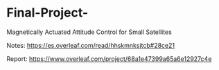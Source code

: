 # Final-Project-
Magnetically Actuated Attitude Control for Small Satellites

Notes: https://es.overleaf.com/read/hhskmnksjtcb#28ce21

Report: https://www.overleaf.com/project/68a1e47399a65a6e12927c4e
